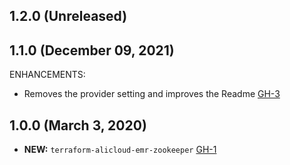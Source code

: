 ## 1.2.0 (Unreleased)
## 1.1.0 (December 09, 2021)

ENHANCEMENTS:

- Removes the provider setting and improves the Readme [GH-3](https://github.com/terraform-alicloud-modules/terraform-alicloud-emr-zookeeper/pull/3)

## 1.0.0 (March 3, 2020)

- **NEW:** `terraform-alicloud-emr-zookeeper` [GH-1]( https://github.com/terraform-alicloud-modules/terraform-alicloud-emr-zookeeper/pull/1)

